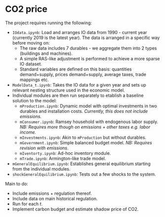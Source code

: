 # CO2 price 
The project requires running the following:
* ```IOdata.ipynb```: Load and arranges IO data from 1990 - current year (currently 2019 is the latest year). The data is arranged in a specific way before moving on:
	* The raw data includes 7 durables - we aggregate them into 2 types (buildings and machines).
	* A simple RAS-like adjustment is performed to achieve a more sparse IO dataset. 
	* Standard variables are defined on this basis: quantities demand+supply, prices demand+supply, average taxes, trade mappings etc.
* ```ModelData_t.ipynb```: Takes the IO data for a given year and sets up relevant nesting structure used in the economic model.
* Individual modules are then run separately to etablish a baseline solution to the model:
	* ```mProduction.ipynb```: Dynamic model with optimal investments in two durables and installation costs. *Currently, this does not include emissions.* 
	* ```mConsumer.ipynb```: Ramsey household with endogenous labor supply. *NB: Requires more though on emissions + other taxes e.g. labor income.*
	* ```mInvestments.ipynb```: Akin to ```mProduction``` but without durables. 
	* ```mGovernment.ipynb```: Simple balanced budget model. *NB: Requires revision with emissions*. 
	* ```mIventorty.ipynb```: Ad-hoc inventory module.
	* ```mTrade.ipynb```: Armington-like trade model.
* ```mGeneralEquilibrium.ipynb```: Establishes general equilibrium starting from the individual modules.
* ```shockGeneralEquilibrium.ipynb```: Tests out a few shocks to the system.


Main to do:
* Include emissions + regulation thereof.
* Include data on main historical regulation.
* Run for each $t$. 
* Implement carbon budget and estimate shadow price of CO2. 